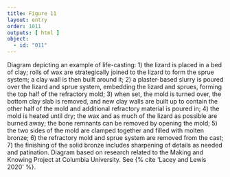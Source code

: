 ```yaml
---
title: Figure 11
layout: entry
order: 1011
outputs: [ html ]
object:
  - id: "011"
---
```


Diagram depicting an example of life-casting: 1) the lizard is placed in a bed of clay; rolls of wax are strategically joined to the lizard to form the sprue system; a clay wall is then built around it; 2) a plaster-based slurry is poured over the lizard and sprue system, embedding the lizard and sprues, forming the top half of the refractory mold; 3) when set, the mold is turned over, the bottom clay slab is removed, and new clay walls are built up to contain the other half of the mold and additional refractory material is poured in; 4) the mold is heated until dry; the wax and as much of the lizard as possible are burned away; the bone remnants can be removed by opening the mold; 5) the two sides of the mold are clamped together and filled with molten bronze; 6) the refractory mold and sprue system are removed from the cast; 7) the finishing of the solid bronze includes sharpening of details as needed and patination. Diagram based on research related to the Making and Knowing Project at Columbia University. See {% cite 'Lacey and Lewis 2020' %}.

